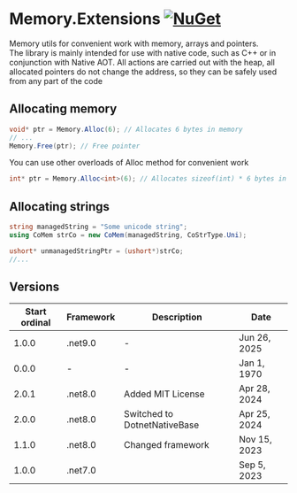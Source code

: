 # Memory.Extensions [![NuGet](https://img.shields.io/nuget/v/Yotic.Memory.Extensions.svg)](https://www.nuget.org/packages/Yotic.Memory.Extensions)

Memory utils for convenient work with memory, arrays and pointers.\
The library is mainly intended for use with native code, such as C++ or in conjunction with Native AOT. All actions are carried out with the heap, all allocated pointers do not change the address, so they can be safely used from any part of the code

Allocating memory
------------------------------
```C#
void* ptr = Memory.Alloc(6); // Allocates 6 bytes in memory
// ...
Memory.Free(ptr); // Free pointer
```
You can use other overloads of Alloc method for convenient work
```C#
int* ptr = Memory.Alloc<int>(6); // Allocates sizeof(int) * 6 bytes in memory
```

Allocating strings
------------------------------
```C#
string managedString = "Some unicode string";
using CoMem strCo = new CoMem(managedString, CoStrType.Uni);

ushort* unmanagedStringPtr = (ushort*)strCo;
//...
```

Versions
------------------------------
| Start ordinal | Framework | Description                  | Date         |
| ---           | ---       | ---                          | ---          |
| 1.0.0         | .net9.0   | -                            | Jun 26, 2025 |
| 0.0.0         | -         | -                            | Jan 1, 1970  |
| 2.0.1         | .net8.0   | Added MIT License            | Apr 28, 2024 |
| 2.0.0         | .net8.0   | Switched to DotnetNativeBase | Apr 25, 2024 |
| 1.1.0         | .net8.0   | Changed framework            | Nov 15, 2023 |
| 1.0.0         | .net7.0   |                              | Sep 5, 2023  |
